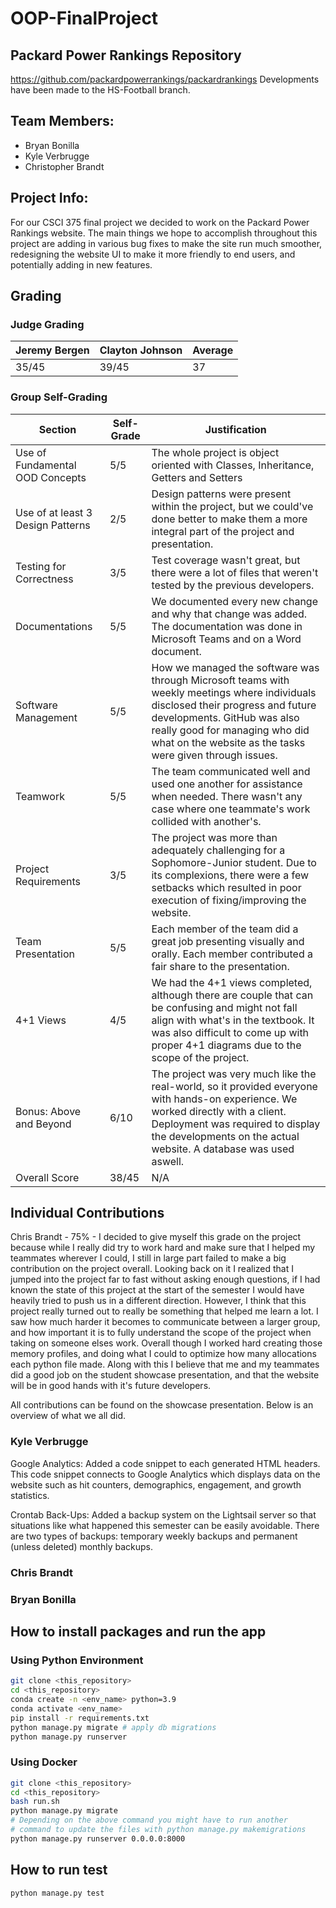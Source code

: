 # OOP-FinalProject

## Packard Power Rankings Repository
https://github.com/packardpowerrankings/packardrankings
Developments have been made to the HS-Football branch.

## Team Members:
* Bryan Bonilla
* Kyle Verbrugge
* Christopher Brandt

## Project Info: 
For our CSCI 375 final project we decided to work on the Packard Power Rankings website. The main things we hope to accomplish throughout this project are adding in various bug fixes to make the site run much smoother, redesigning the website UI to make it more friendly to end users, and potentially adding in new features. 

## Grading

### Judge Grading

| Jeremy Bergen | Clayton Johnson | Average |
|---|---|---|
| 35/45 | 39/45 | 37 |

### Group Self-Grading

|  Section | Self-Grade | Justification |
---|---|---|
| Use of Fundamental OOD Concepts | 5/5 | The whole project is object oriented with Classes, Inheritance, Getters and Setters |
| Use of at least 3 Design Patterns | 2/5 | Design patterns were present within the project, but we could've done better to make them a more integral part of the project and presentation. |
| Testing for Correctness | 3/5 | Test coverage wasn't great, but there were a lot of files that weren't tested by the previous developers. |
| Documentations | 5/5 | We documented every new change and why that change was added. The documentation was done in Microsoft Teams and on a Word document. |
| Software Management | 5/5 | How we managed the software was through Microsoft teams with weekly meetings where individuals disclosed their progress and future developments. GitHub was also really good for managing who did what on the website as the tasks were given through issues. |
| Teamwork | 5/5 | The team communicated well and used one another for assistance when needed. There wasn't any case where one teammate's work collided with another's. |
| Project Requirements | 3/5 | The project was more than adequately challenging for a Sophomore-Junior student. Due to its complexions, there were a few setbacks which resulted in poor execution of fixing/improving the website. |
| Team Presentation | 5/5 | Each member of the team did a great job presenting visually and orally. Each member contributed a fair share to the presentation. |
| 4+1 Views | 4/5 | We had the 4+1 views completed, although there are couple that can be confusing and might not fall align with what's in the textbook. It was also difficult to come up with proper 4+1 diagrams due to the scope of the project. |
| Bonus: Above and Beyond | 6/10 | The project was very much like the real-world, so it provided everyone with hands-on experience. We worked directly with a client. Deployment was required to display the developments on the actual website. A database was used aswell. |
| Overall Score | 38/45 | N/A |

## Individual Contributions
Chris Brandt - 75% - I decided to give myself this grade on the project because while I really did try to work hard and make sure that I helped my teammates wherever I could, I still in large part failed to make a big contribution on the project overall. Looking back on it I realized that I jumped into the project far to fast without asking enough questions, if I had known the state of this project at the start of the semester I would have heavily tried to push us in a different direction. However, I think that this project really turned out to really be something that helped me learn a lot. I saw how much harder it becomes to communicate between a larger group, and how important it is to fully understand the scope of the project when taking on someone elses work. Overall though I worked hard creating those memory profiles, and doing what I could to optimize how many allocations each python file made. Along with this I believe that me and my teammates did a good job on the student showcase presentation, and that the website will be in good hands with it's future developers.

All contributions can be found on the showcase presentation. Below is an overview of what we all did.

### Kyle Verbrugge
Google Analytics: Added a code snippet to each generated HTML headers. This code snippet connects to Google Analytics which displays data on the website such as hit counters, demographics, engagement, and growth statistics.

Crontab Back-Ups: Added a backup system on the Lightsail server so that situations like what happened this semester can be easily avoidable. There are two types of backups: temporary weekly backups and permanent (unless deleted) monthly backups.

### Chris Brandt

### Bryan Bonilla

## How to install packages and run the app

### Using Python Environment

```bash
git clone <this_repository>
cd <this_repository>
conda create -n <env_name> python=3.9
conda activate <env_name>
pip install -r requirements.txt
python manage.py migrate # apply db migrations
python manage.py runserver
```

### Using Docker

```bash
git clone <this_repository>
cd <this_repository>
bash run.sh
python manage.py migrate
# Depending on the above command you might have to run another 
# command to update the files with python manage.py makemigrations
python manage.py runserver 0.0.0.0:8000
```

## How to run test

```bash
python manage.py test
```
